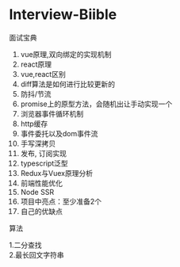 # Interview-Biible
面试宝典  



  1. vue原理,双向绑定的实现机制
  2. react原理
  3. vue,react区别
  4. diff算法是如何进行比较更新的
  5. 防抖/节流
  6. promise上的原型方法，会随机出让手动实现一个
  7. 浏览器事件循环机制
  8. http缓存
  9. 事件委托以及dom事件流
  10. 手写深拷贝
  11. 发布, 订阅实现
  12. typescript泛型
  13. Redux与Vuex原理分析
  14. 前端性能优化
  15. Node SSR
  16. 项目中亮点：至少准备2个
  17. 自己的优缺点
 

算法  

  1.二分查找  
  2.最长回文字符串  
